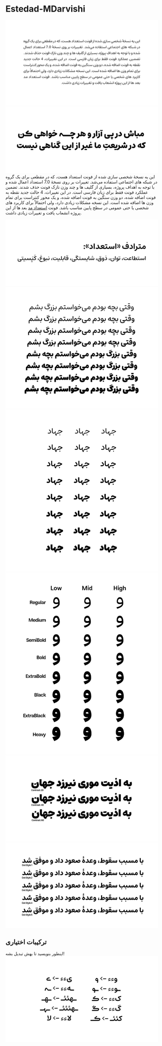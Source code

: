 # Estedad-MDarvishi
![Estedad-Mad](documentation/1.png)
![Estedad-Mad](documentation/2.png)
این یه نسخۀ شخصی سازی شده از فونت استعداد هست، که در مقطعی برای یک گروه در شبکه های اجتماعی استفاده می‌شد. تغییرات بر روی نسخۀ 7.0 استعداد  اعمال شده و با توجه به اهداف پروژه، بسیاری از گلیف ها و چند وزن نازک فونت حذف شدند. تضمین عملکرد فونت فقط برای زبان فارسی است. در این نغییرات، 4 حالت جدید نقطه به فونت اضافه شده، دو وزن سنگین به فونت اضافه شده، و یک محور کنتراست برای تمام وزن ها اضافه شده است. این نسخه مشکلات زیادی دارد، ولی احتمالاً برای کاربرد های شخصی یا حتی عمومی در سطح پایین مناسب باشد. فونت <a href="https://github.com/MDarvishi5124/Estedad-Mad" >استعداد مد</a> بعد ها از این پروژه انشعاب یافت و تغییرات زیادی داشت.

![Estedad-Mad](documentation/3.png)
![Estedad-Mad](documentation/4.png)
![Estedad-Mad](documentation/5.png)
![Estedad-Mad](documentation/6.png)
![Estedad-Mad](documentation/7.png)
![Estedad-Mad](documentation/8.png)
## ترکیبات اختیاری
اینطور بنویسید تا بهش تبدیل بشه!
![Estedad-Mad](documentation/9.png)
